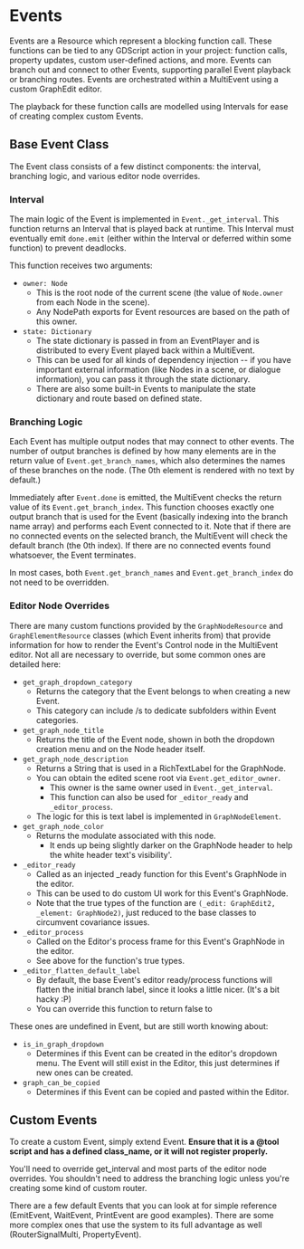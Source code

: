 # Events

Events are a Resource which represent a blocking function call. These functions can be tied to any GDScript action in your project: function calls, property updates, custom user-defined actions, and more. Events can branch out and connect to other Events, supporting parallel Event playback or branching routes. Events are orchestrated within a MultiEvent using a custom GraphEdit editor.

The playback for these function calls are modelled using Intervals for ease of creating complex custom Events.

## Base Event Class

The Event class consists of a few distinct components: the interval, branching logic, and various editor node overrides.

### Interval

The main logic of the Event is implemented in `Event._get_interval`. This function returns an Interval that is played back at runtime. This Interval must eventually emit `done.emit` (either within the Interval or deferred within some function) to prevent deadlocks.

This function receives two arguments:
- `owner: Node`
  - This is the root node of the current scene (the value of `Node.owner` from each Node in the scene).
  - Any NodePath exports for Event resources are based on the path of this owner.
- `state: Dictionary`
  - The state dictionary is passed in from an EventPlayer and is distributed to every Event played back within a MultiEvent.
  - This can be used for all kinds of dependency injection -- if you have important external information (like Nodes in a scene, or dialogue information), you can pass it through the state dictionary.
  - There are also some built-in Events to manipulate the state dictionary and route based on defined state.

### Branching Logic

Each Event has multiple output nodes that may connect to other events. The number of output branches is defined by how many elements are in the return value of `Event.get_branch_names`, which also determines the names of these branches on the node. (The 0th element is rendered with no text by default.)

Immediately after `Event.done` is emitted, the MultiEvent checks the return value of its `Event.get_branch_index`. This function chooses exactly one output branch that is used for the Event (basically indexing into the branch name array) and performs each Event connected to it. Note that if there are no connected events on the selected branch, the MultiEvent will check the default branch (the 0th index). If there are no connected events found whatsoever, the Event terminates.

In most cases, both `Event.get_branch_names` and `Event.get_branch_index` do not need to be overridden.

### Editor Node Overrides

There are many custom functions provided by the `GraphNodeResource` and `GraphElementResource` classes (which Event inherits from) that provide information for how to render the Event's Control node in the MultiEvent editor. Not all are necessary to override, but some common ones are detailed here:

- `get_graph_dropdown_category`
  - Returns the category that the Event belongs to when creating a new Event.
  - This category can include /s to dedicate subfolders within Event categories.
- `get_graph_node_title`
  - Returns the title of the Event node, shown in both the dropdown creation menu and on the Node header itself.
- `get_graph_node_description`
  - Returns a String that is used in a RichTextLabel for the GraphNode.
  - You can obtain the edited scene root via `Event.get_editor_owner`.
    - This owner is the same owner used in `Event._get_interval`.
    - This function can also be used for `_editor_ready` and `_editor_process`.
  - The logic for this is text label is implemented in `GraphNodeElement`.
- `get_graph_node_color`
  - Returns the modulate associated with this node.
    - It ends up being slightly darker on the GraphNode header to help the white header text's visibility'.
- `_editor_ready`
  - Called as an injected _ready function for this Event's GraphNode in the editor.
  - This can be used to do custom UI work for this Event's GraphNode.
  - Note that the true types of the function are `(_edit: GraphEdit2, _element: GraphNode2)`, just reduced to the base classes to circumvent covariance issues.
- `_editor_process`
  - Called on the Editor's process frame for this Event's GraphNode in the editor.
  - See above for the function's true types.
- `_editor_flatten_default_label`
  - By default, the base Event's editor ready/process functions will flatten the initial branch label, since it looks a little nicer. (It's a bit hacky :P)
  - You can override this function to return false to 

These ones are undefined in Event, but are still worth knowing about:
- `is_in_graph_dropdown`
  - Determines if this Event can be created in the editor's dropdown menu. The Event will still exist in the Editor, this just determines if new ones can be created.
- `graph_can_be_copied`
  - Determines if this Event can be copied and pasted within the Editor.

## Custom Events

To create a custom Event, simply extend Event. **Ensure that it is a @tool script and has a defined class_name, or it will not register properly.**

You'll need to override get_interval and most parts of the editor node overrides. You shouldn't need to address the branching logic unless you're creating some kind of custom router.

There are a few default Events that you can look at for simple reference (EmitEvent, WaitEvent, PrintEvent are good examples). There are some more complex ones that use the system to its full advantage as well (RouterSignalMulti, PropertyEvent).
